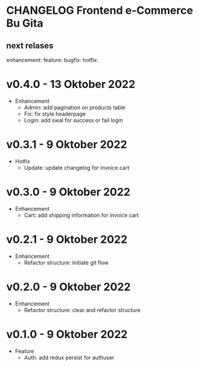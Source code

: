# CHANGELOG Frontend e-Commerce Bu Gita

## next relases
enhancement:
feature:
bugfix:
hotfix:

# v0.4.0 - 13 Oktober 2022
- Enhancement
    - Admin: add pagination on products table
    - Fix: fix style headerpage
    - Login: add swal for success or fail login

# v0.3.1 - 9 Oktober 2022
- Hotfix
    - Update: update changelog for invoice cart

# v0.3.0 - 9 Oktober 2022
- Enhancement
    - Cart: add shipping information for invoice cart
    
# v0.2.1 - 9 Oktober 2022
- Enhancement
    - Refactor structure: initiate git flow
    
# v0.2.0 - 9 Oktober 2022
- Enhancement
    - Refactor structure: clear and refactor structure

# v0.1.0 - 9 Oktober 2022
- Feature
    - Auth: add redux persist for authuser